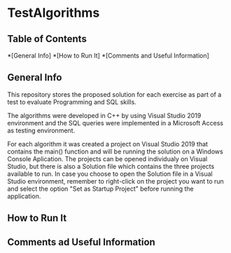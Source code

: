 # TestAlgorithms

## Table of Contents
*[General Info]
*[How to Run It]
*[Comments and Useful Information]

## General Info

This repository stores the proposed solution for each exercise as part of a test to evaluate Programming and SQL skills.

The algorithms were developed in C++ by using Visual Studio 2019 environment and the SQL queries were implemented in a Microsoft Access as testing environment.

For each algorithm it was created a project on Visual Studio 2019 that contains the main() function and will be running the solution on a Windows Console Aplication. The projects can be opened individualy on Visual Studio, but there is also a Solution file which contains the three projects available to run. In case you choose to open the Solution file in a Visual Studio environment, remember to right-click on the project you want to run and select the option "Set as Startup Project" before running the application.

## How to Run It



## Comments ad Useful Information

